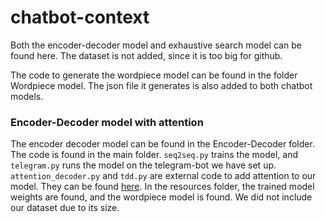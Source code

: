 # chatbot-context

Both the encoder-decoder model and exhaustive search model can be found here. The dataset is not added, since it is too big for github. 

The code to generate the wordpiece model can be found in the folder Wordpiece model. The json file it generates is also added to both chatbot models.

### Encoder-Decoder model with attention

The encoder decoder model can be found in the Encoder-Decoder folder. The code is found in the main folder. `seq2seq.py` trains the model, and `telegram.py` runs the model on the telegram-bot we have set up. `attention_decoder.py` and `tdd.py` are external code to add attention to our model. They can be found [here](https://github.com/datalogue/keras-attention). 
In the resources folder, the trained model weights are found, and the wordpiece model is found. We did not include our dataset due to its size.
